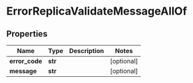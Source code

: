 # ErrorReplicaValidateMessageAllOf

## Properties
| Name | Type | Description | Notes |
| ------------ | ------------- | ------------- | ------------- |
| **error_code** | **str** |  | [optional]  |
| **message** | **str** |  | [optional]  |


